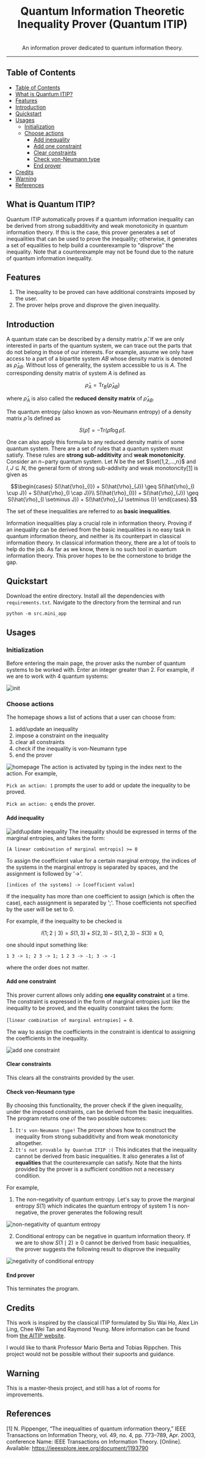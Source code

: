<div align="center"> 
    <center><h1>Quantum Information Theoretic Inequality Prover (Quantum ITIP)</h1></center> 
    </div>
     <br/> 
<div align="center">
An information prover dedicated to quantum information theory.
</div>

---

## Table of Contents
- [Table of Contents](#table-of-contents)
- [What is Quantum ITIP?](#what-is-quantum-itip)
- [Features](#features)
- [Introduction](#introduction)
- [Quickstart](#quickstart)
- [Usages](#usages)
  - [Initialization](#initialization)
  - [Choose actions](#choose-actions)
    - [Add inequality](#add-inequality)
    - [Add one constraint](#add-one-constraint)
    - [Clear constraints](#clear-constraints)
    - [Check von-Neumann type](#check-von-neumann-type)
    - [End prover](#end-prover)
- [Credits](#credits)
- [Warning](#warning)
- [References](#references)

## What is Quantum ITIP?
Quantum ITIP automatically proves if a quantum information inequality can be derived from strong subadditivity and weak monotonicity in quantum information theory. If this is the case, this prover generates a set of inequalities that can be used to prove the inequality; otherwise, it generates a set of equalities to help build a counterexample to "disprove" the inequality. Note that a counterexample may not be found due to the nature of quantum information inequality.

## Features
1. The inequality to be proved can have additional constraints imposed by the user.
2. The prover helps prove and disprove the given inequality.

## Introduction
A quantum state can be described by a density matrix $\hat{\rho}$. If we are only interested in parts of the quantum system, we can trace out the parts that do not belong in those of our interests. For example, assume we only have access to a part of a bipartite system $AB$ whose density matrix is denoted as $\hat{\rho}_{AB}$. Without loss of generality, the system accessible to us is $A$. The corresponding density matrix of system $A$ is defined as 
```math
\hat{\rho}_{A} = \mathrm{Tr}_{B}(\hat{\rho}_{AB})
```
where $\hat{\rho}_{A}$ is also called the **reduced density matrix** of $`\hat{\rho}_{AB}`$.

The quantum entropy (also known as von-Neumann entropy) of a density matrix $`\hat{\rho}`$ is defined as 

```math
S(\hat{\rho}) = -\mathrm{Tr}(\hat{\rho}\log\hat{\rho}).
```

One can also apply this formula to any reduced density matrix of some quantum system. There are a set of rules that a quantum system must satisfy. These rules are **strong sub-additivity** and **weak monotonicity**. Consider an $`n-`$party quantum system. Let $N$ be the set $\set{1,2,...,n}$ and $I, J\subseteq N$, the general form of strong sub-addivity and weak monotoncity[[1]](#1) is given as 
```math
\begin{cases}
S(\hat{\rho}_{I}) + S(\hat{\rho}_{J}) \geq S(\hat{\rho}_{I \cup J}) + S(\hat{\rho}_{I \cap J})\\
S(\hat{\rho}_{I}) + S(\hat{\rho}_{J}) \geq S(\hat{\rho}_{I \setminus J}) + S(\hat{\rho}_{J \setminus I})
\end{cases}.
```
The set of these inequalities are referred to as **basic inequalities**.

Information inequalities play a crucial role in information theory. Proving if an inequality can be derived from the basic inequalities is no easy task in quantum information theory, and neither is its counterpart in classical information theory. In classical information theory, there are a lot of tools to help do the job. As far as we know, there is no such tool in quantum information theory. This prover hopes to be the cornerstone to bridge the gap.

## Quickstart
Download the entire directory. Install all the dependencies with `requirements.txt`. Navigate to the directory from the terminal and run
```
python -m src.mini_app
```

## Usages<a name="usages"></a>
### Initialization<a name="initialization"></a>
Before entering the main page, the prover asks the number of quantum systems to be worked with. Enter an integer greater than 2. For example, if we are to work with 4 quantum systems:

![init](https://imgur.com/TOzrWY2.png)

### Choose actions<a name="choose-actions"></a>
The homepage shows a list of actions that a user can choose from:

1. add/update an inequality
2. impose a constraint on the inequality
3. clear all constraints
4. check if the inequality is von-Neumann type
5. end the prover

![homepage](https://imgur.com/oQDe4Ju.png)
The action is activated by typing in the index next to the action. For example, 

`Pick an action: 1` prompts the user to add or update the inequality to be proved.

`Pick an action: q` ends the prover.

#### Add inequality<a name="add-inequality"></a>
![add\update inequality](https://imgur.com/8i5FcVY.png)
The inequality should be expressed in terms of the marginal entropies, and takes the form:

`[A linear combination of marginal entropis] >= 0`

 To assign the coefficient value for a certain marginal entropy, the indices of the systems in the marginal entropy is separated by spaces, and the assignment is followed by '->'.

`[indices of the systems] -> [coefficient value]`

If the inequality has more than one coefficient to assign (which is often the case), each assignment is separated by ';'. Those coefficients not specified by the user will be set to $0$.

For example, if the inequality to be checked is 
```math
I(1;2\mid 3) = S(1, 3) + S(2, 3) - S(1,2,3) - S(3) \geq 0,
```

one should input something like:

```
1 3 -> 1; 2 3 -> 1; 1 2 3 -> -1; 3 -> -1
```

where the order does not matter.

#### Add one constraint<a name="add-one-constraint"></a>
This prover current allows only adding **one equality constraint** at a time. The constraint is expressed in the form of marginal entropies just like the inequality to be proved, and the equality constraint takes the form:

`[linear combination of marginal entropies] = 0`.

The way to assign the coefficients in the constraint is identical to assigning the coefficients in the inequality.

![add one constraint](https://imgur.com/TFT9vUE.png)

#### Clear constraints<a name="clear-constraints"></a>
This clears all the constraints provided by the user. 

#### Check von-Neumann type<a name="check-type"></a>
By choosing this functionality, the prover check if the given inequality, under the imposed constraints, can be derived from the basic inequalities. The program returns one of the two possible outcomes:

1. `It's von-Neumann type!` The prover shows how to construct the inequality from strong subadditivity and from weak monotonicity altogether.
2. `It's not provable by Quantum ITIP :(` This indicates that the inequality cannot be derived from basic inequalities. It also generates a list of **equalities** that the counterexample can satisfy. Note that the hints provided by the prover is a sufficient condition not a necessary condition.

For example, 
1. The non-negativity of quantum entropy. Let's say to prove the marginal entropy $S(1)$ which indicates the quantum entropy of system $1$ is non-negative, the prover generates the following result

![non-negativity of quantum entropy](https://imgur.com/BrXJBBb.png)

2. Conditional entropy can be negative in quantum information theory. If we are to show $S(1\mid 2) \geq 0$ cannot be derived from basic inequalities, the prover suggests the following result to disprove the inequality

![negativity of conditional entropy](https://imgur.com/gCZsFvI.png)

#### End prover<a name="end"></a>
This terminates the program.

## Credits
This work is inspired by the classical ITIP formulated by Siu Wai Ho, Alex Lin Ling, Chee Wei Tan and Raymond Yeung. More information can be found from [the AITIP website](https://aitip.org).

I would like to thank Professor Mario Berta and Tobias Rippchen. This project would not be possible without their supoorts and guidance.

## Warning
This is a master-thesis project, and still has a lot of rooms for improvements.

## References
<a id="1">[1]</a> N. Pippenger, “The inequalities of quantum information theory,” IEEE Transactions on Information Theory, vol. 49, no. 4, pp. 773–789, Apr. 2003, conference Name: IEEE Transactions on Information Theory. [Online]. Available: https://ieeexplore.ieee.org/document/1193790
